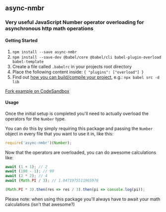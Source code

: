 ## async-nmbr

### Very useful JavaScript Number operator overloading for asynchronous http math operations

#### Getting Started

1. `npm install --save async-nmbr`
1. `npm install --save-dev @babel/core @babel/cli babel-plugin-overload babel-template`
1. Create a file called `.babelrc` in your projects root directory
1. Place the following content inside: `{ "plugins": ["overload"] }`
1. Find out [how you can build/compile your project](https://babeljs.io/docs/en/babel-cli#usage), e.g.: `npx babel src -d lib`

[Fork example on CodeSandbox](https://codesandbox.io/s/async-nmbr-example-v9s2f?expanddevtools=1&fontsize=14&hidenavigation=1&theme=dark)

#### Usage

Once the initial setup is completed you'll need to actually overload the operators for the `Number` type.

You can do this by simply requiring this package and passing the `Number` object in every file that you want to use it in, like this:

```javascript
require('async-nmbr')(Number);
```

Now that the operators are overloaded, you can do awesome calculations like:

```javascript
await (1 + 1); // 2
await (100 - 1); // 99
await (2 * 2); // 4
await (Math.PI / 3); // 1.0471975511965976

(Math.PI * 3).then(res => res / 3).then(pi => console.log(pi));
```

Please note: when using this package you'll always have to await your math calculations (isn't that awesome?)
